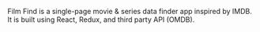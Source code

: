 
Film Find is a single-page movie & series data finder app inspired by IMDB. It is built using React, Redux, and third party API (OMDB).
